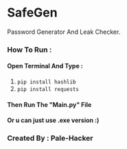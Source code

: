 # SafeGen
Password Generator And Leak Checker.

### How To Run :
#### Open Terminal And Type : 
1. `pip install hashlib`
2. `pip install requests`

#### Then Run The "Main.py" File

#### Or u can just use .exe version :)

### Created By : Pale-Hacker
